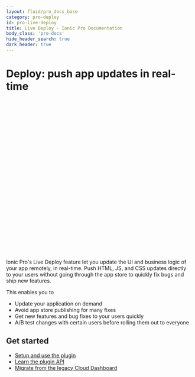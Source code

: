 ```yaml
---
layout: fluid/pro_docs_base
category: pro-deploy
id: pro-live-deploy
title: Live Deploy - Ionic Pro Documentation
body_class: 'pro-docs'
hide_header_search: true
dark_header: true
---
```


# Deploy: push app updates in real-time

<br>

<script src="https://fast.wistia.com/embed/medias/2702mkf530.jsonp" async></script>
<script src="https://fast.wistia.com/assets/external/E-v1.js" async></script>
<div class="wistia_embed wistia_async_2702mkf530" style="height:400px;width:640px">&nbsp;</div>

Ionic Pro's Live Deploy feature let you update the UI and business logic of your app remotely, in real-time. Push HTML, JS, and CSS updates directly to your users without going through the
app store to quickly fix bugs and ship new features.

This enables you to

* Update your application on demand
* Avoid app store publishing for many fixes
* Get new features and bug fixes to your users quickly
* A/B test changes with certain users before rolling them out to everyone

## Get started

* [Setup and use the plugin](/docs/pro/deploy/setup/)
* [Learn the plugin API](/docs/pro/deploy/plugin-api.html)
* [Migrate from the legacy Cloud Dashboard](/docs/pro/migration/live-updates.html)

